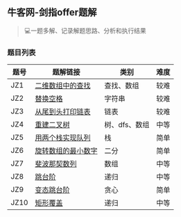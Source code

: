 ## 牛客网-剑指offer题解

> 💻一题多解、记录解题思路、分析和执行结果

### 题目列表

| 题号 | 题解链接 | 类别 | 难度 |
| ---- | ---- | ----| ----| 
| JZ1 | [二维数组中的查找](https://github.com/huangjianxian/Nowcoder-SwordForOffer/blob/master/JZ-OFFER/%E7%AC%AC%E4%B8%80%E9%A2%98%20%E4%BA%8C%E7%BB%B4%E6%95%B0%E7%BB%84%E4%B8%AD%E7%9A%84%E6%9F%A5%E6%89%BE.md) | 查找、数组 | 较难 |
| JZ2 | [替换空格](https://github.com/huangjianxian/Nowcoder-SwordForOffer/blob/master/JZ-OFFER/%E7%AC%AC%E4%BA%8C%E9%A2%98%20%E6%9B%BF%E6%8D%A2%E7%A9%BA%E6%A0%BC.md) | 字符串 | 较难 |
| JZ3 | [从尾到头打印链表](https://github.com/huangjianxian/Nowcoder-SwordForOffer/blob/master/JZ-OFFER/%E7%AC%AC%E4%B8%89%E9%A2%98%20%E4%BB%8E%E5%B0%BE%E5%88%B0%E5%A4%B4%E6%89%93%E5%8D%B0%E9%93%BE%E8%A1%A8.md) | 链表 | 较难 |
| JZ4 | [重建二叉树](https://github.com/huangjianxian/Nowcoder-SwordForOffer/blob/master/JZ-OFFER/%E7%AC%AC%E5%9B%9B%E9%A2%98%20%E9%87%8D%E5%BB%BA%E4%BA%8C%E5%8F%89%E6%A0%91.md) | 树、dfs、数组 | 中等 |
| JZ5 | [用两个栈实现队列](https://github.com/huangjianxian/Nowcoder-SwordForOffer/blob/master/JZ-OFFER/%E7%AC%AC%E4%BA%94%E9%A2%98%20%E7%94%A8%E4%B8%A4%E4%B8%AA%E6%A0%88%E5%AE%9E%E7%8E%B0%E9%98%9F%E5%88%97.md) | 栈 | 简单 |
| JZ6 | [旋转数组的最小数字](https://github.com/huangjianxian/Nowcoder-SwordForOffer/blob/master/JZ-OFFER/%E7%AC%AC%E5%85%AD%E9%A2%98%20%E6%97%8B%E8%BD%AC%E6%95%B0%E7%BB%84%E7%9A%84%E6%9C%80%E5%B0%8F%E6%95%B0%E5%AD%97.md) | 二分 | 简单 |
| JZ7 | [斐波那契数列](https://github.com/huangjianxian/Nowcoder-SwordForOffer/blob/master/JZ-OFFER/%E7%AC%AC%E4%B8%83%E9%A2%98%20%E6%96%90%E6%B3%A2%E9%82%A3%E5%A5%91%E6%95%B0%E5%88%97.md) | 数组 | 中等 |
| JZ8 | [跳台阶](https://github.com/huangjianxian/Nowcoder-SwordForOffer/blob/master/JZ-OFFER/%E7%AC%AC%E5%85%AB%E9%A2%98%20%E8%B7%B3%E5%8F%B0%E9%98%B6.md) | 递归 | 中等 |
| JZ9 | [变态跳台阶](https://github.com/huangjianxian/Nowcoder-SwordForOffer/blob/master/JZ-OFFER/%E7%AC%AC%E4%B9%9D%E9%A2%98%20%E5%8F%98%E6%80%81%E8%B7%B3%E5%8F%B0%E9%98%B6.md) | 贪心 | 简单 |
| JZ10 | [矩形覆盖](https://github.com/huangjianxian/Nowcoder-SwordForOffer/blob/master/JZ-OFFER/%E7%AC%AC%E5%8D%81%E9%A2%98%20%E7%9F%A9%E5%BD%A2%E8%A6%86%E7%9B%96.md) | 递归 | 中等 |
